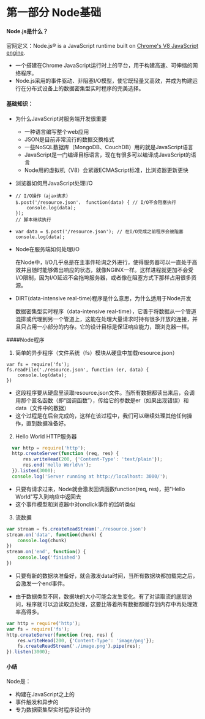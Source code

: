 # 第一部分 Node基础

#### Node.js是什么？

官网定义：Node.js® is a JavaScript runtime built on [Chrome's V8 JavaScript engine](https://developers.google.com/v8/).

- 一个搭建在Chrome JavaScript运行时上的平台，用于构建高速、可伸缩的网络程序。
- Node.js采用的事件驱动、非阻塞I/O模型，使它既轻量又高效，并成为构建运行在分布式设备上的数据密集型实时程序的完美选择。



#### 基础知识：

- 为什么JavaScript对服务端开发很重要

  - 一种语言编写整个web应用
  - JSON是目前非常流行的数据交换格式
  - 一些NoSQL数据库（MongoDB、CouchDB）用的就是JavaScript语言
  - JavaScript是一门编译目标语言，现在有很多可以编译成JavaScript的语言
  - Node用的虚拟机（V8）会紧跟ECMAScript标准，比浏览器更新更快

- 浏览器如何用JavaScript处理I/O

- ```
  // I/O操作（ajax请求)
  $.post('/resource.json'， function(data) { // I/O不会阻塞执行
      console.log(data);
  });
  // 脚本继续执行
  ```

- ```
  var data = $.post('/resource.json'); // 在I/O完成之前程序会被阻塞
  console.log(data);
  ```

- Node在服务端如何处理I/O

  在Node中，I/O几乎总是在主事件轮询之外进行，使得服务器可以一直处于高效并且随时能够做出响应的状态，就像NGINX一样。这样进程就更加不会受I/O限制，因为I/O延迟不会拖垮服务器，或者像在阻塞方式下那样占用很多资源。

- DIRT(data-intensive real-time)程序是什么意思，为什么适用于Node开发

  数据密集型实时程序（data-intensive real-time），它善于将数据从一个管道混排或代理到另一个管道上，这能在处理大量请求时持有很多开放的连接，并且只占用一小部分的内存。它的设计目标是保证响应能力，跟浏览器一样。



####Node程序

1. 简单的异步程序（文件系统（fs）模块从硬盘中加载resource.json）

```
var fs = require('fs');
fs.readFile('./resource.json', function (er, data) {
    console.log(data);
})
```

- 这段程序要从硬盘里读取resource.json文件。当所有数据都读出来后，会调用那个匿名函数（即“回调函数”），传给它的参数是er（如果出现错误）和data（文件中的数据）
- 这个过程是在后台完成的，这样在该过程中，我们可以继续处理其他任何操作，直到数据准备好。



2. Hello World HTTP服务器

 ```javascript
   var http = require('http');
   http.createServer(function (req, res) {
       res.writeHead(200, {'Content-Type': 'text/plain'});
       res.end('Hello World\n');
   }).listen(3000);
   console.log('Server running at http://localhost: 3000/');
 ```

  - 只要有请求过来，Node就会激发回调函数function(req, res)，把"Hello World"写入到响应中返回去
  - 这个事件模型和浏览器中对onclick事件的监听类似

3. 流数据

```javascript
var stream = fs.createReadStream('./resource.json')
stream.on('data', function(chunk) {
    console.log(chunk)
})
stream.on('end', function() {
    console.log('finished')
})
```

- 只要有新的数据块准备好，就会激发data时间，当所有数据块都加载完之后，会激发一个end事件。

- 由于数据类型不同，数据块的大小可能会发生变化。有了对读取流的底层访问，程序就可以边读取边处理，这要比等着所有数据都缓存到内存中再处理效率高得多。

```javascript
var http = require('http');
var fs = require('fs');
http.createServer(function (req, res) {
    res.writeHead(200, {'Content-Type': 'image/png'});
    fs.createReadStream('./image.png').pipe(res);
}).listen(3000);
```



#### 小结

Node是：

- 构建在JavaScript之上的
- 事件触发和异步的
- 专为数据密集型实时程序设计的






